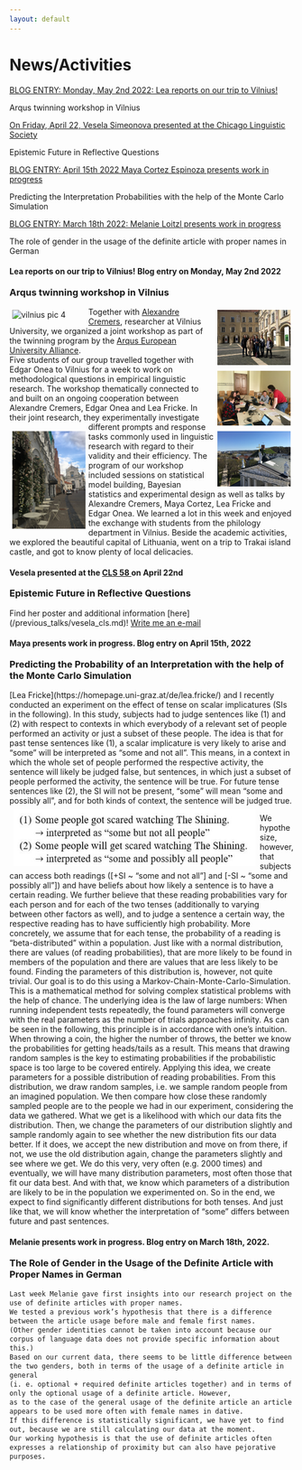 ```yaml
---
layout: default
---
```


<h1>News/Activities</h1>
<div class="myDIV"><p><a href="#LF1">BLOG ENTRY: Monday, May 2nd 2022: Lea reports on our trip to Vilnius!</a></p></div>
<div class="hide"><p>Arqus twinning workshop in Vilnius</p></div>
<div class="myDIV"><p><a href="#VS1">On Friday, April 22, Vesela Simeonova presented at the Chicago Linguistic Society</a></p></div>
<div class="hide"><p>Epistemic Future in Reflective Questions</p></div>
<div class="myDIV"><p><a href="#MC1">BLOG ENTRY: April 15th 2022 Maya Cortez Espinoza presents work in progress</a></p></div>
<div class="hide"><p>Predicting the Interpretation Probabilities with the help of the Monte Carlo Simulation</p></div>
<div class="myDIV"><p><a href="#ML1">BLOG ENTRY: March 18th 2022: Melanie Loitzl presents work in progress</a></p></div>
<div class="hide"><p>The role of gender in the usage of the definite article with proper names in German</p></div>

<div id="LF1">
    <h4>Lea reports on our trip to Vilnius! Blog entry on Monday, May 2nd 2022</h4>
    <h3 style="margin-top:0pt">Arqus twinning workshop in Vilnius</h3>
    <p>
       

<a target ="_blank" href="images/vilnius4.jpeg" title ="Click me!"> <img style="float:left; width:130px; padding: 5px;" src="images/vilnius4.jpeg" alt="vilnius pic 4"></a>

<a target ="_blank" href="images/vilnius1.JPG" title ="Click me!"> <img style="float:right; clear: none; width:130px; padding: 5px;" src="images/vilnius1.JPG" alt="vilnius pic 1"></a>

<a target ="_blank" href="images/vilnius2.JPG" title ="Click me!"> <img style="float:right; clear: right; width:130px; padding: 5px;" src="images/vilnius2.JPG" alt="vilnius pic 2"></a>
       
<a target ="_blank" href="images/vilnius5.jpeg" title ="Click me!"> <img style="float:right; clear: right; width:130px; padding: 5px;" src="images/vilnius5.jpeg" alt="vilnius pic 5"></a>
        
<a target ="_blank" href="images/vilnius6.jpeg" title ="Click me!"> <img style="float:left; clear:left; width:130px; padding: 5px;" src="images/vilnius6.jpeg" alt="vilnius pic 6"></a>

Together with <a href="https://alexandrecremers.com/">Alexandre Cremers</a>, researcher at Vilnius University, we organized a joint workshop as part of the twinning program by the <a href="https://www.arqus-alliance.eu/">Arqus European University Alliance</a>.          
Five students of our group travelled together with Edgar Onea to Vilnius for a week to work on methodological questions in empirical linguistic research. The workshop thematically connected to and built on an ongoing cooperation between Alexandre Cremers, Edgar Onea and Lea Fricke. In their joint research, they experimentally investigate different prompts and response tasks commonly used in linguistic research with regard to their validity and their efficiency. The program of our workshop included sessions on statistical model building, Bayesian statistics and experimental design as well as talks by Alexandre Cremers, Maya Cortez, Lea Fricke and Edgar Onea. We learned a lot in this week and enjoyed the exchange with students from the philology department in Vilnius. Beside the academic activities, we explored the beautiful capital of Lithuania, went on a trip to Trakai island castle, and got to know plenty of local delicacies.
  </p> 
    </div>

<div id="VS1">
    <h4>Vesela presented at the <a href="http://chicagolinguisticsociety.org/">CLS 58 </a> on April 22nd</h4>
    <h3 style="margin-top:0pt">Epistemic Future in Reflective Questions</h3>
    <p>Find her poster and additional information [here](/previous_talks/vesela_cls.md)!
        <a href="mailto:vesela.simeonova@uni-graz.at">Write me an e-mail</a>
    </p>  
</div>

<div id="MC1">
    <h4>Maya presents work in progress. Blog entry on April 15th, 2022</h4>
    <h3 style="margin-top:0pt">Predicting the Probability of an Interpretation with the help of the Monte Carlo Simulation</h3>
    <p>
    [Lea Fricke](https://homepage.uni-graz.at/de/lea.fricke/) and I recently conducted an experiment on the effect of tense on scalar implicatures (SIs in the following). In this study, subjects had to judge sentences like (1) and (2) with respect to contexts in which everybody of a relevant set of people performed an activity or just a subset of these people. The idea is that for past tense sentences like (1), a scalar implicature is very likely to arise and “some” will be interpreted as “some and not all”. This means, in a context in which the whole set of people performed the respective activity, the sentence will likely be judged false, but sentences, in which just a subset of people performed the activity, the sentence will be true. For future tense sentences like (2), the SI will not be present, “some” will mean “some and possibly all”, and for both kinds of context, the sentence will be judged true. 
      <img 
           src="images/example_sis.jpg" 
           alt="A linguistic example showing Scalar Implicatures" 
           style="
                  height:100px;
                  float: left;
                  padding:7px;">
    
We hypothesize, however, that subjects can access both readings ([+SI ~ “some and not all”] and [-SI ~ “some and possibly all”]) and have beliefs about how likely a sentence is to have a certain reading. We further believe that these reading probabilities vary for each person and for each of the two tenses (additionally to varying between other factors as well), and to judge a sentence a certain way, the respective reading has to have sufficiently high probability. More concretely, we assume that for each tense, the probability of a reading is “beta-distributed” within a population. Just like with a normal distribution, there are values (of reading probabilities), that are more likely to be found in members of the population and there are values that are less likely to be found. Finding the parameters of this distribution is, however, not quite trivial. 
Our goal is to do this using a Markov-Chain-Monte-Carlo-Simulation. This is a mathematical method for solving complex statistical problems with the help of chance. The underlying idea is the law of large numbers: When running independent tests repeatedly, the found parameters will converge with the real parameters as the number of trials approaches infinity. As can be seen in the following, this principle is in accordance with one’s intuition. When throwing a coin, the higher the number of throws, the better we know the probabilities for getting heads/tails as a result.  This means that drawing random samples is the key to estimating probabilities if the probabilistic space is too large to be covered entirely. 
Applying this idea, we create parameters for a possible distribution of reading probabilities. From this distribution, we draw random samples, i.e. we sample random people from an imagined population. We then compare how close these randomly sampled people are to the people we had in our experiment, considering the data we gathered. What we get is a likelihood with which our data fits the distribution. Then, we change the parameters of our distribution slightly and sample randomly again to see whether the new distribution fits our data better. If it does, we accept the new distribution and move on from there, if not, we use the old distribution again, change the parameters slightly and see where we get. We do this very, very often (e.g. 2000 times) and eventually, we will have many distribution parameters, most often those that fit our data best. And with that, we know which parameters of a distribution are likely to be in the population we experimented on. So in the end, we expect to find significantly different distributions for both tenses. And just like that, we will know whether the interpretation of “some” differs between future and past sentences. 

</p>  
</div>

<div id="ML1">
    <h4>Melanie presents work in progress. Blog entry on March 18th, 2022. </h4>
    <h3 style="margin-top:0pt"> The Role of Gender in the Usage of the Definite Article with Proper Names in German </h3>

    Last week Melanie gave first insights into our research project on the use of definite articles with proper names.
    We tested a previous work’s hypothesis that there is a difference between the article usage before male and female first names. 
    (Other gender identities cannot be taken into account because our corpus of language data does not provide specific information about this.) 
    Based on our current data, there seems to be little difference between the two genders, both in terms of the usage of a definite article in general 
    (i. e. optional + required definite articles together) and in terms of only the optional usage of a definite article. However, 
    as to the case of the general usage of the definite article an article appears to be used more often with female names in dative. 
    If this difference is statistically significant, we have yet to find out, because we are still calculating our data at the moment.
    Our working hypothesis is that the use of definite articles often expresses a relationship of proximity but can also have pejorative purposes.
</div>
